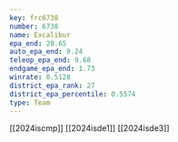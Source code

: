 ```yaml
---
key: frc6738
number: 6738
name: Excalibur
epa_end: 20.65
auto_epa_end: 9.24
teleop_epa_end: 9.68
endgame_epa_end: 1.73
winrate: 0.5128
district_epa_rank: 27
district_epa_percentile: 0.5574
type: Team
---
```

[[2024iscmp]]
[[2024isde1]]
[[2024isde3]]
